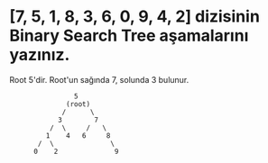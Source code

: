  # [7, 5, 1, 8, 3, 6, 0, 9, 4, 2] dizisinin Binary Search Tree aşamalarını yazınız.
Root 5'dir. Root'un sağında 7, solunda 3 bulunur.
 
                    5
                  (root)
                 /      \
                3        7
              /  \     /   \
             1    4   6     8
           /  \              \
          0    2              9
             
            